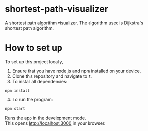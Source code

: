 # shortest-path-visualizer

A shortest path algorithm visualizer. The algorithm used is Dijkstra's shortest path algorithm.

# How to set up

To set up this project locally,

1. Ensure that you have node.js and npm installed on your device.
2. Clone this repository and navigate to it.
3. To install all dependencies:

```
npm install
```

4. To run the program:

```
npm start
```

Runs the app in the development mode.<br />
This opens [http://localhost:3000](http://localhost:3000) in your browser.
